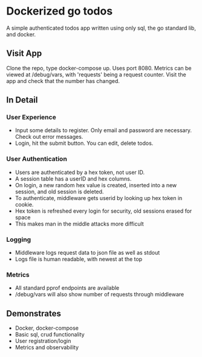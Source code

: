 # Dockerized go todos

A simple authenticated todos app written using only sql, the go standard lib, and docker.

## Visit App

Clone the repo, type docker-compose up. Uses port 8080. Metrics can be viewed at /debug/vars, with 'requests' being a 
request counter. Visit the app and check that the number has changed.

## In Detail

### User Experience
* Input some details to register. Only email and password are necessary. Check out error messages. 
* Login, hit the submit button. You can edit, delete todos.

### User Authentication
* Users are authenticated by a hex token, not user ID.
* A session table has a userID and hex columns.
* On login, a new random hex value is created, inserted into a new session, and old session is deleted.
* To authenticate, middleware gets userid by looking up hex token in cookie.
* Hex token is refreshed every login for security, old sessions erased for space
* This makes man in the middle attacks more difficult

### Logging
* Middleware logs request data to json file as well as stdout
* Logs file is human readable, with newest at the top

### Metrics
* All standard pprof endpoints are available
* /debug/vars will also show number of requests through middleware

## Demonstrates

* Docker, docker-compose
* Basic sql, crud functionality
* User registration/login
* Metrics and observability